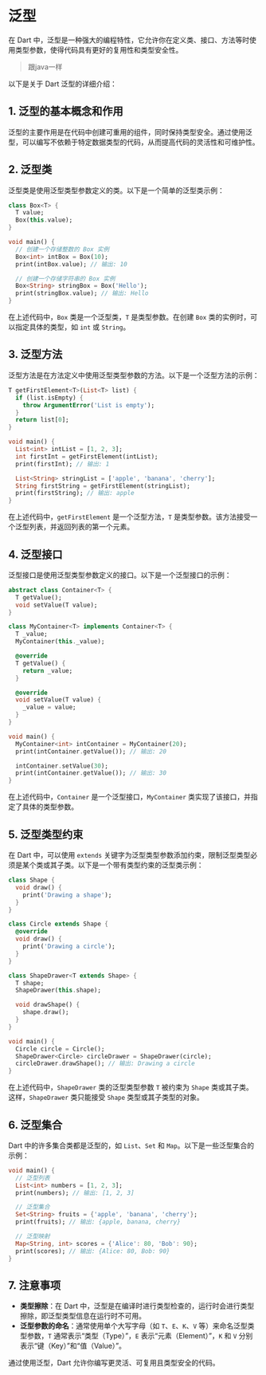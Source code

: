 # 泛型

在 Dart 中，泛型是一种强大的编程特性，它允许你在定义类、接口、方法等时使用类型参数，使得代码具有更好的复用性和类型安全性。
>跟java一样

以下是关于 Dart 泛型的详细介绍：

## 1. 泛型的基本概念和作用

泛型的主要作用是在代码中创建可重用的组件，同时保持类型安全。通过使用泛型，可以编写不依赖于特定数据类型的代码，从而提高代码的灵活性和可维护性。

## 2. 泛型类

泛型类是使用泛型类型参数定义的类。以下是一个简单的泛型类示例：

```dart
class Box<T> {
  T value;
  Box(this.value);
}

void main() {
  // 创建一个存储整数的 Box 实例
  Box<int> intBox = Box(10);
  print(intBox.value); // 输出: 10

  // 创建一个存储字符串的 Box 实例
  Box<String> stringBox = Box('Hello');
  print(stringBox.value); // 输出: Hello
}
```

在上述代码中，`Box` 类是一个泛型类，`T` 是类型参数。在创建 `Box` 类的实例时，可以指定具体的类型，如 `int` 或 `String`。

## 3. 泛型方法

泛型方法是在方法定义中使用泛型类型参数的方法。以下是一个泛型方法的示例：

```dart
T getFirstElement<T>(List<T> list) {
  if (list.isEmpty) {
    throw ArgumentError('List is empty');
  }
  return list[0];
}

void main() {
  List<int> intList = [1, 2, 3];
  int firstInt = getFirstElement(intList);
  print(firstInt); // 输出: 1

  List<String> stringList = ['apple', 'banana', 'cherry'];
  String firstString = getFirstElement(stringList);
  print(firstString); // 输出: apple
}
```

在上述代码中，`getFirstElement` 是一个泛型方法，`T` 是类型参数。该方法接受一个泛型列表，并返回列表的第一个元素。

## 4. 泛型接口

泛型接口是使用泛型类型参数定义的接口。以下是一个泛型接口的示例：

```dart
abstract class Container<T> {
  T getValue();
  void setValue(T value);
}

class MyContainer<T> implements Container<T> {
  T _value;
  MyContainer(this._value);

  @override
  T getValue() {
    return _value;
  }

  @override
  void setValue(T value) {
    _value = value;
  }
}

void main() {
  MyContainer<int> intContainer = MyContainer(20);
  print(intContainer.getValue()); // 输出: 20

  intContainer.setValue(30);
  print(intContainer.getValue()); // 输出: 30
}
```

在上述代码中，`Container` 是一个泛型接口，`MyContainer` 类实现了该接口，并指定了具体的类型参数。

## 5. 泛型类型约束

在 Dart 中，可以使用 `extends` 关键字为泛型类型参数添加约束，限制泛型类型必须是某个类或其子类。以下是一个带有类型约束的泛型类示例：

```dart
class Shape {
  void draw() {
    print('Drawing a shape');
  }
}

class Circle extends Shape {
  @override
  void draw() {
    print('Drawing a circle');
  }
}

class ShapeDrawer<T extends Shape> {
  T shape;
  ShapeDrawer(this.shape);

  void drawShape() {
    shape.draw();
  }
}

void main() {
  Circle circle = Circle();
  ShapeDrawer<Circle> circleDrawer = ShapeDrawer(circle);
  circleDrawer.drawShape(); // 输出: Drawing a circle
}
```

在上述代码中，`ShapeDrawer` 类的泛型类型参数 `T` 被约束为 `Shape` 类或其子类。这样，`ShapeDrawer` 类只能接受 `Shape` 类型或其子类型的对象。

## 6. 泛型集合

Dart 中的许多集合类都是泛型的，如 `List`、`Set` 和 `Map`。以下是一些泛型集合的示例：

```dart
void main() {
  // 泛型列表
  List<int> numbers = [1, 2, 3];
  print(numbers); // 输出: [1, 2, 3]

  // 泛型集合
  Set<String> fruits = {'apple', 'banana', 'cherry'};
  print(fruits); // 输出: {apple, banana, cherry}

  // 泛型映射
  Map<String, int> scores = {'Alice': 80, 'Bob': 90};
  print(scores); // 输出: {Alice: 80, Bob: 90}
}
```

## 7. 注意事项

- **类型擦除**：在 Dart 中，泛型是在编译时进行类型检查的，运行时会进行类型擦除，即泛型类型信息在运行时不可用。
- **泛型参数的命名**：通常使用单个大写字母（如 `T`、`E`、`K`、`V` 等）来命名泛型类型参数，`T` 通常表示“类型（Type）”，`E` 表示“元素（Element）”，`K` 和 `V` 分别表示“键（Key）”和“值（Value）”。

通过使用泛型，Dart 允许你编写更灵活、可复用且类型安全的代码。
